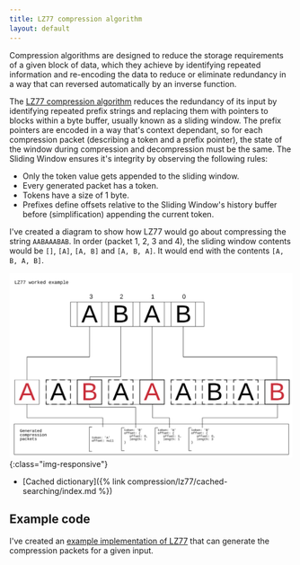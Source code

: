 ```yaml
---
title: LZ77 compression algorithm
layout: default
---
```

Compression algorithms are designed to reduce the storage requirements of a given block of data, which they achieve by identifying repeated information and re-encoding the data to reduce or eliminate redundancy in a way that can reversed automatically by an inverse function.


The [LZ77 compression algorithm](https://en.wikipedia.org/wiki/LZ77_and_LZ78) reduces the redundancy of its input by identifying repeated prefix strings and replacing them with pointers to blocks within a byte buffer, usually known as a sliding window. The prefix pointers are encoded in a way that's context dependant, so for each compression packet (describing a token and a prefix pointer), the state of the window during compression and decompression must be the same. The Sliding Window ensures it's integrity by observing the following rules:

- Only the token value gets appended to the sliding window.
- Every generated packet has a token.
- Tokens have a size of 1 byte.
- Prefixes define offsets relative to the Sliding Window's history buffer before (simplification) appending the current token.

I've created a diagram to show how LZ77 would go about compressing the string `AABAAABAB`. In order (packet 1, 2, 3 and 4), the sliding window contents would be `[]`, `[A]`, `[A, B]` and `[A, B, A]`. It would end with the contents `[A, B, A, B]`.


![A diagram showing that the string `AABAAABAB` compresses to `ABAA`](/images/lz7.svg){:class="img-responsive"}

- [Cached dictionary]({% link compression/lz77/cached-searching/index.md %})

## Example code

I've created an [example implementation of LZ77](https://github.com/spacekitcat/lz77-nodejs-streams) that can generate the compression packets for a given input.
